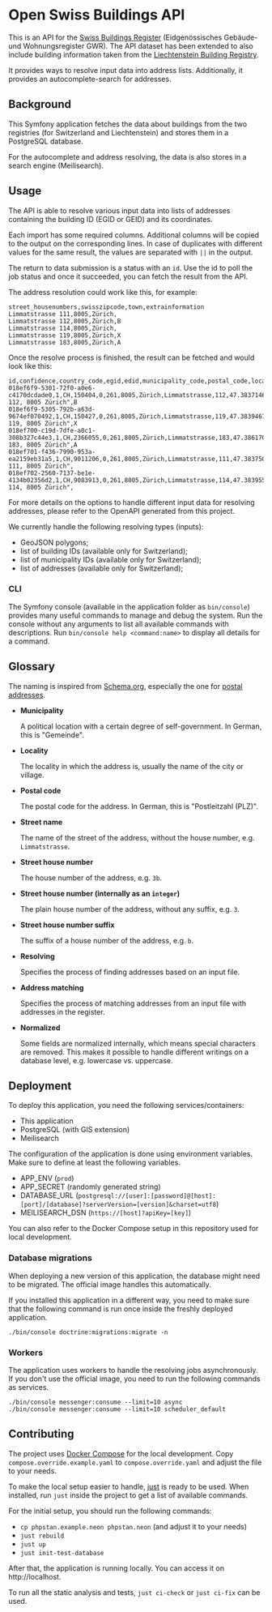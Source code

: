 # Open Swiss Buildings API

This is an API for the [Swiss Buildings Register](https://www.housing-stat.ch/) (Eidgenössisches Gebäude- und Wohnungsregister GWR).
The API dataset has been extended to also include building information taken from the
[Liechtenstein Building Registry](https://www.statistikportal.li/de/erhebungen-register/gebaeude-und-wohnungsregister).

It provides ways to resolve input data into address lists.
Additionally, it provides an autocomplete-search for addresses.

## Background

This Symfony application fetches the data about buildings from the two registries (for Switzerland and Liechtenstein) and stores
them in a PostgreSQL database.

For the autocomplete and address resolving, the data is also stores in a search engine (Meilisearch).

## Usage

The API is able to resolve various input data into lists of addresses containing the building ID (EGID or GEID) and its coordinates.

Each import has some required columns.
Additional columns will be copied to the output on the corresponding lines.
In case of duplicates with different values for the same result, the values are separated with `||` in the output.

The return to data submission is a status with an `id`. Use the id to poll the job status and once it succeeded, you can
fetch the result from the API.

The address resolution could work like this, for example:

```
street_housenumbers,swisszipcode,town,extrainformation
Limmatstrasse 111,8005,Zürich,
Limmatstrasse 112,8005,Zürich,B
Limmatstrasse 114,8005,Zürich,
Limmatstrasse 119,8005,Zürich,X
Limmatstrasse 183,8005,Zürich,A
```

Once the resolve process is finished, the result can be fetched and would look like this:
```
id,confidence,country_code,egid,edid,municipality_code,postal_code,locality,street_name,street_house_number,latitude,longitude,match_type,original_address,extrainformation
018ef6f9-5301-72f0-a0e6-c4170dcdade0,1,CH,150404,0,261,8005,Zürich,Limmatstrasse,112,47.383714644865,8.5333052733667,exact,"Limmatstrasse 112, 8005 Zürich",B
018ef6f9-5305-792b-a63d-9674ef070492,1,CH,150427,0,261,8005,Zürich,Limmatstrasse,119,47.383946709755,8.5322481218705,exact,"Limmatstrasse 119, 8005 Zürich",X
018ef700-c19d-7dfe-a0c1-308b327c44e3,1,CH,2366055,0,261,8005,Zürich,Limmatstrasse,183,47.386170922358,8.5292387777084,exact,"Limmatstrasse 183, 8005 Zürich",A
018ef701-f436-7990-953a-ea2159eb31a5,1,CH,9011206,0,261,8005,Zürich,Limmatstrasse,111,47.383750821972,8.5325010116967,exact,"Limmatstrasse 111, 8005 Zürich",
018ef702-2560-7137-be1e-4134b02356d2,1,CH,9083913,0,261,8005,Zürich,Limmatstrasse,114,47.383955253925,8.5333727812119,exact,"Limmatstrasse 114, 8005 Zürich",
```

For more details on the options to handle different input data for resolving addresses, please refer to the OpenAPI
generated from this project.

We currently handle the following resolving types (inputs):

- GeoJSON polygons;
- list of building IDs (available only for Switzerland);
- list of municipality IDs (available only for Switzerland);
- list of addresses (available only for Switzerland);

### CLI

The Symfony console (available in the application folder as `bin/console`) provides many useful commands to manage and debug the system.
Run the console without any arguments to list all available commands with descriptions.
Run `bin/console help <command:name>` to display all details for a command.

## Glossary

The naming is inspired from [Schema.org](https://schema.org/), especially the one for [postal addresses](https://schema.org/PostalAddress).

* **Municipality**

  A political location with a certain degree of self-government.
  In German, this is "Gemeinde".

* **Locality**

  The locality in which the address is, usually the name of the city or village.

* **Postal code**

  The postal code for the address.
  In German, this is "Postleitzahl (PLZ)".

* **Street name**

  The name of the street of the address, without the house number, e.g. `Limmatstrasse`.

* **Street house number**

  The house number of the address, e.g. `3b`.

* **Street house number (internally as an `integer`)**

  The plain house number of the address, without any suffix, e.g. `3`.

* **Street house number suffix**

  The suffix of a house number of the address, e.g. `b`.

* **Resolving**

  Specifies the process of finding addresses based on an input file.

* **Address matching**

  Specifies the process of matching addresses from an input file with addresses in the register.

* **Normalized**

  Some fields are normalized internally, which means special characters are removed.
  This makes it possible to handle different writings on a database level, e.g. lowercase vs. uppercase.

## Deployment

To deploy this application, you need the following services/containers:
* This application
* PostgreSQL (with GIS extension)
* Meilisearch

The configuration of the application is done using environment variables.
Make sure to define at least the following variables.

* APP_ENV (`prod`)
* APP_SECRET (randomly generated string)
* DATABASE_URL (`postgresql://[user]:[password]@[host]:[port]/[database]?serverVersion=[version]&charset=utf8`)
* MEILISEARCH_DSN (`https://[host]?apiKey=[key]`)

You can also refer to the Docker Compose setup in this repository used for local development.

### Database migrations

When deploying a new version of this application, the database might need to be migrated.
The official image handles this automatically.

If you installed this application in a different way, you need to make sure that the following command
is run once inside the freshly deployed application.

```
./bin/console doctrine:migrations:migrate -n
```

### Workers

The application uses workers to handle the resolving jobs asynchronously.
If you don't use the official image, you need to run the following commands as services.

```
./bin/console messenger:consume --limit=10 async
./bin/console messenger:consume --limit=10 scheduler_default
```

## Contributing

The project uses [Docker Compose](https://docs.docker.com/compose/) for the local development.
Copy `compose.override.example.yaml` to `compose.override.yaml` and adjust the file to your needs.

To make the local setup easier to handle, [just](https://just.systems/man/en/) is ready to be used.
When installed, run `just` inside the project to get a list of available commands.

For the initial setup, you should run the following commands:

* `cp phpstan.example.neon phpstan.neon` (and adjust it to your needs)
* `just rebuild`
* `just up`
* `just init-test-database`

After that, the application is running locally. You can access it on http://localhost.

To run all the static analysis and tests, `just ci-check` or `just ci-fix` can be used.
